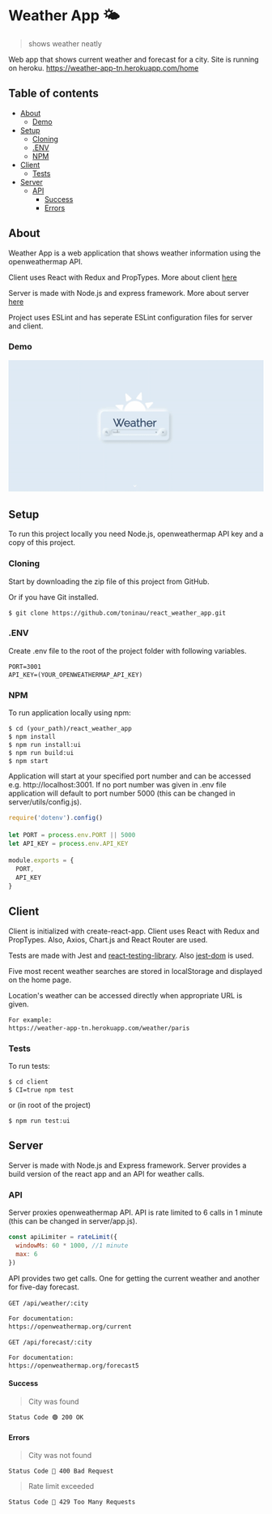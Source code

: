 #  Weather App 🌤

> shows weather neatly

Web app that shows current weather and forecast for a city. Site is running on heroku.
https://weather-app-tn.herokuapp.com/home

## Table of contents

* [About](#about)
  * [Demo](#demo)
* [Setup](#setup)
  * [Cloning](#cloning)
  * [.ENV](#.env)
  * [NPM](#npm)
* [Client](#client)
  * [Tests](#tests)
* [Server](#server)
  * [API](#api)
    * [Success](#success)
    * [Errors](#errors)

## About

Weather App is a web application that shows weather information using the openweathermap API.

Client uses React with Redux and PropTypes. More about client [here](#client)

Server is made with Node.js and express framework. More about server [here](#server)

Project uses ESLint and has seperate ESLint configuration files for server and client.

### Demo

<img alt="demo" src="./assets/site.gif?raw=true" width="600">

## Setup

To run this project locally you need Node.js, openweathermap API key and a copy of this project.

### Cloning

Start by downloading the zip file of this project from GitHub.

Or if you have Git installed.

```
$ git clone https://github.com/toninau/react_weather_app.git
```

### .ENV

Create .env file to the root of the project folder with following variables.

```
PORT=3001
API_KEY=(YOUR_OPENWEATHERMAP_API_KEY)
```

### NPM

To run application locally using npm:

```
$ cd (your_path)/react_weather_app
$ npm install 
$ npm run install:ui
$ npm run build:ui
$ npm start
```

Application will start at your specified port number and can be accessed e.g. http://localhost:3001. If no port number was given in .env file application will default to port number 5000 (this can be changed in server/utils/config.js).

```javascript
require('dotenv').config()

let PORT = process.env.PORT || 5000
let API_KEY = process.env.API_KEY

module.exports = {
  PORT,
  API_KEY
}
```

## Client

Client is initialized with create-react-app. Client uses React with Redux and PropTypes. Also, Axios, Chart.js and React Router are used.

Tests are made with Jest and [react-testing-library](https://github.com/testing-library/react-testing-library). Also [jest-dom](https://github.com/testing-library/jest-dom) is used.

Five most recent weather searches are stored in localStorage and displayed on the home page.

Location's weather can be accessed directly when appropriate URL is given.

```
For example:
https://weather-app-tn.herokuapp.com/weather/paris
```

### Tests

To run tests:

```
$ cd client
$ CI=true npm test
```

or (in root of the project)

```
$ npm run test:ui
```

## Server

Server is made with Node.js and Express framework. Server provides a build version of the react app and an API for weather calls.

### API

Server proxies openweathermap API. API is rate limited to 6 calls in 1 minute (this can be changed in server/app.js).

```javascript
const apiLimiter = rateLimit({
  windowMs: 60 * 1000, //1 minute
  max: 6
})
```

API provides two get calls. One for getting the current weather and another for five-day forecast.


`GET /api/weather/:city`

```
For documentation:
https://openweathermap.org/current
```

`GET /api/forecast/:city`

```
For documentation:
https://openweathermap.org/forecast5
```

#### Success

>City was found

```
Status Code 🟢 200 OK
```

#### Errors

>City was not found

```
Status Code 🔴 400 Bad Request
```

>Rate limit exceeded

```
Status Code 🔴 429 Too Many Requests
```